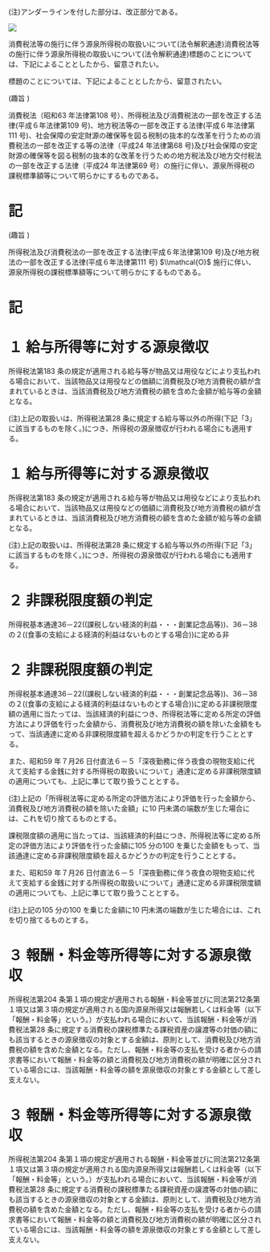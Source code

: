 (注)アンダーラインを付した部分は、改正部分である。

![](https://www.nta.go.jp/tmp/c381802a-2df7-437b-b81a-a9129484df05/images/077d9e77739518c16e9ae6b39f4d36ed75fb06acc456202e705bfa338226822b.jpg)

消費税法等の施行に伴う源泉所得税の取扱いについて(法令解釈通達)消費税法等の施行に伴う源泉所得税の取扱いについて(法令解釈通達)標題のことについては、下記によることとしたから、留意されたい。

標題のことについては、下記によることとしたから、留意されたい。

(趣旨 )

消費税法（昭和63 年法律第108 号）、所得税法及び消費税法の一部を改正する法律(平成６年法律第109 号)、地方税法等の一部を改正する法律(平成６年法律第111 号)、社会保障の安定財源の確保等を図る税制の抜本的な改革を行うための消費税法の一部を改正する等の法律（平成24 年法律第68 号)及び社会保障の安定財源の確保等を図る税制の抜本的な改革を行うための地方税法及び地方交付税法の一部を改正する法律（平成24 年法律第69 号）の施行に伴い、源泉所得税の課税標準額等について明らかにするものである。

# 記

(趣旨 )

所得税法及び消費税法の一部を改正する法律(平成６年法律第109 号)及び地方税法の一部を改正する法律(平成６年法律第111 号) $\\mathcal{O}$ 施行に伴い、源泉所得税の課税標準額等について明らかにするものである。

# 記

# １ 給与所得等に対する源泉徴収

所得税法第183 条の規定が適用される給与等が物品又は用役などにより支払われる場合において、当該物品又は用役などの価額に消費税及び地方消費税の額が含まれているときは、当該消費税及び地方消費税の額を含めた金額が給与等の金額となる。

(注)上記の取扱いは、所得税法第28 条に規定する給与等以外の所得(下記「3」に該当するものを除く。)につき、所得税の源泉徴収が行われる場合にも適用する。

# １ 給与所得等に対する源泉徴収

所得税法第183 条の規定が適用される給与等が物品又は用役などにより支払われる場合において、当該物品又は用役などの価額に消費税及び地方消費税の額が含まれているときは、当該消費税及び地方消費税の額を含めた金額が給与等の金額となる。

(注)上記の取扱いは、所得税法第28 条に規定する給与等以外の所得(下記「3」に該当するものを除く。)につき、所得税の源泉徴収が行われる場合にも適用する。

# ２ 非課税限度額の判定

所得税基本通達36－22((課税しない経済的利益・・・創業記念品等))、36－38 の２((食事の支給による経済的利益はないものとする場合))に定める非

# ２ 非課税限度額の判定

所得税基本通達36－22((課税しない経済的利益・・・創業記念品等))、36－38 の２((食事の支給による経済的利益はないものとする場合))に定める非課税限度額の適用に当たっては、当該経済的利益につき、所得税法等に定める所定の評価方法により評価を行った金額から、消費税及び地方消費税の額を除いた金額をもって、当該通達に定める非課税限度額を超えるかどうかの判定を行うこととする。

また、昭和59 年７月26 日付直法６－５「深夜勤務に伴う夜食の現物支給に代えて支給する金銭に対する所得税の取扱いについて」通達に定める非課税限度額の適用についても、上記に準じて取り扱うこととする。

(注)上記の「所得税法等に定める所定の評価方法により評価を行った金額から、消費税及び地方消費税の額を除いた金額」に10 円未満の端数が生じた場合には、これを切り捨てるものとする。

課税限度額の適用に当たっては、当該経済的利益につき、所得税法等に定める所定の評価方法により評価を行った金額に105 分の100 を乗じた金額をもって、当該通達に定める非課税限度額を超えるかどうかの判定を行うこととする。

また、昭和59 年７月26 日付直法６－５「深夜勤務に伴う夜食の現物支給に代えて支給する金銭に対する所得税の取扱いについて」通達に定める非課税限度額の適用についても、上記に準じて取り扱うこととする。

(注)上記の105 分の100 を乗じた金額に10 円未満の端数が生じた場合には、これを切り捨てるものとする。

# ３ 報酬・料金等所得等に対する源泉徴収

所得税法第204 条第１項の規定が適用される報酬・料金等並びに同法第212条第１項又は第３項の規定が適用される国内源泉所得又は報酬若しくは料金等（以下「報酬・料金等」という。）が支払われる場合において、当該報酬・料金等が消費税法第28 条に規定する消費税の課税標準たる課税資産の譲渡等の対価の額にも該当するときの源泉徴収の対象とする金額は、原則として、消費税及び地方消費税の額を含めた金額となる。ただし、報酬・料金等の支払を受ける者からの請求書等において報酬・料金等の額と消費税及び地方消費税の額が明確に区分されている場合には、当該報酬・料金等の額を源泉徴収の対象とする金額として差し支えない。

# ３ 報酬・料金等所得等に対する源泉徴収

所得税法第204 条第１項の規定が適用される報酬・料金等並びに同法第212条第１項又は第３項の規定が適用される国内源泉所得又は報酬若しくは料金等（以下「報酬・料金等」という。）が支払われる場合において、当該報酬・料金等が消費税法第28 条に規定する消費税の課税標準たる課税資産の譲渡等の対価の額にも該当するときの源泉徴収の対象とする金額は、原則として、消費税及び地方消費税の額を含めた金額となる。ただし、報酬・料金等の支払を受ける者からの請求書等において報酬・料金等の額と消費税及び地方消費税の額が明確に区分されている場合には、当該報酬・料金等の額を源泉徴収の対象とする金額として差し支えない。